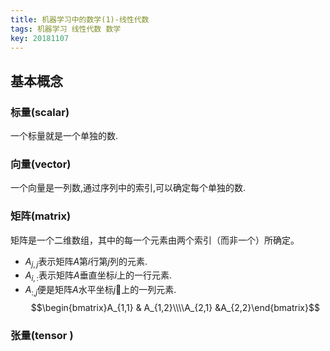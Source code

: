 ```yaml
---
title: 机器学习中的数学(1)-线性代数
tags: 机器学习 线性代数 数学
key: 20181107
---
```

## 基本概念

### 标量(scalar)  
一个标量就是一个单独的数.

### 向量(vector)  
一个向量是一列数,通过序列中的索引,可以确定每个单独的数.

### 矩阵(matrix)  
矩阵是一个二维数组，其中的每一个元素由两个索引（而非一个）所确定。  
* $A_{j,j}$表示矩阵$A$第$i$行第$j$列的元素.
* $A_{i,:}$表示矩阵$A$垂直坐标$i$上的一行元素.
* $A_{:,j}$便是矩阵$A$水平坐标$j$上的一列元素.
$$\begin{bmatrix}A_{1,1} & A_{1,2}\\\\A_{2,1} &A_{2,2}\end{bmatrix}$$

### 张量(tensor )